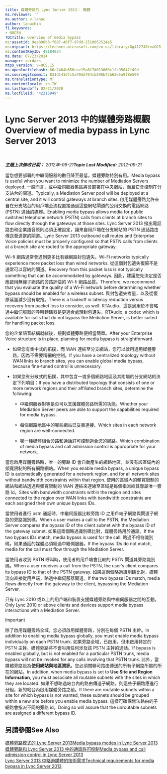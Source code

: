 ```yaml
---
title: 媒體旁路的 Lync Server 2013： 概觀
ms.reviewer: ''
ms.author: v-lanac
author: lanachin
f1.keywords:
- NOCSH
TOCTitle: Overview of media bypass
ms:assetid: 9ea090b3-f607-46f7-97dd-2510052524e5
ms:mtpsurl: https://technet.microsoft.com/en-us/library/Gg412740(v=OCS.15)
ms:contentKeyID: 48184924
ms.date: 07/23/2014
manager: serdars
mtps_version: v=OCS.15
ms.openlocfilehash: 66c2484b656cce15a6f7d013060c1fc95047f49d
ms.sourcegitcommit: 831d141dfc5a49dd764cb296b73b63e5a9f8e599
ms.translationtype: MT
ms.contentlocale: zh-TW
ms.lasthandoff: 02/21/2020
ms.locfileid: "42215949"
---
```

<div data-xmlns="http://www.w3.org/1999/xhtml">

<div class="topic" data-xmlns="http://www.w3.org/1999/xhtml" data-msxsl="urn:schemas-microsoft-com:xslt" data-cs="https://msdn.microsoft.com/">

<div data-asp="https://msdn2.microsoft.com/asp">

# <a name="overview-of-media-bypass-in-lync-server-2013"></a><span data-ttu-id="57bed-102">Lync Server 2013 中的媒體旁路概觀</span><span class="sxs-lookup"><span data-stu-id="57bed-102">Overview of media bypass in Lync Server 2013</span></span>

</div>

<div id="mainSection">

<div id="mainBody">

<span> </span>

<span data-ttu-id="57bed-103">_**主題上次修改日期：** 2012年-09-21_</span><span class="sxs-lookup"><span data-stu-id="57bed-103">_**Topic Last Modified:** 2012-09-21_</span></span>

<span data-ttu-id="57bed-104">當您想要部署的中繼伺服器的數目降至最低，媒體旁路特別有用。</span><span class="sxs-lookup"><span data-stu-id="57bed-104">Media bypass is useful when you want to minimize the number of Mediation Servers deployed.</span></span> <span data-ttu-id="57bed-105">一般而言，或中繼伺服器集區將會部署在中央網站，而且它會控制在分支站台的閘道。</span><span class="sxs-lookup"><span data-stu-id="57bed-105">Typically, a Mediation Server pool will be deployed at a central site, and it will control gateways at branch sites.</span></span> <span data-ttu-id="57bed-106">啟用媒體旁路允許來自在分支站台的用戶端至流程直接通過這些網站閘道的公用交換的電話網路 (PSTN) 通話的媒體。</span><span class="sxs-lookup"><span data-stu-id="57bed-106">Enabling media bypass allows media for public switched telephone network (PSTN) calls from clients at branch sites to flow directly through the gateways at those sites.</span></span> <span data-ttu-id="57bed-107">Lync Server 2013 撥出電話路由和企業語音原則必須正確設定，讓來自用戶端在分支網站的 PSTN 通話路由傳送至適當的閘道。</span><span class="sxs-lookup"><span data-stu-id="57bed-107">Lync Server 2013 outbound call routes and Enterprise Voice policies must be properly configured so that PSTN calls from clients at a branch site are routed to the appropriate gateway.</span></span>

<span data-ttu-id="57bed-108">Wi-fi 網路通常會遇到更多比有線網路封包遺失。</span><span class="sxs-lookup"><span data-stu-id="57bed-108">Wi-Fi networks typically experience more packet loss than wired networks.</span></span> <span data-ttu-id="57bed-109">從這個封包遺失復原不是通常可以容納的閘道。</span><span class="sxs-lookup"><span data-stu-id="57bed-109">Recovery from this packet loss is not typically something that can be accommodated by gateways.</span></span> <span data-ttu-id="57bed-110">因此，建議您先決定是否應啟用無線子網路的旁路評估的 Wi-fi 網路品質。</span><span class="sxs-lookup"><span data-stu-id="57bed-110">Therefore, we recommend that you evaluate the quality of a Wi-Fi network before determining whether bypass should be enabled for a wireless subnet.</span></span> <span data-ttu-id="57bed-111">與封包遺失考量，以及從復原延遲減少沒有取捨。</span><span class="sxs-lookup"><span data-stu-id="57bed-111">There is a tradeoff in latency reduction versus recovery from packet loss to consider, as well.</span></span> <span data-ttu-id="57bed-112">RTAudio，這是適用於不會略過中繼伺服器的呼叫轉碼器是更適合處理封包遺失。</span><span class="sxs-lookup"><span data-stu-id="57bed-112">RTAudio, a codec which is available for calls that do not bypass the Mediation Server, is better suited for handling packet loss.</span></span>

<span data-ttu-id="57bed-113">您的企業語音結構就緒後，規劃媒體旁路便相當簡單。</span><span class="sxs-lookup"><span data-stu-id="57bed-113">After your Enterprise Voice structure is in place, planning for media bypass is straightforward.</span></span>

  - <span data-ttu-id="57bed-114">如果您有集中式的拓撲，而 WAN 連結至分支網站，您可以啟用通用媒體旁路，因為不需要精細的控制。</span><span class="sxs-lookup"><span data-stu-id="57bed-114">If you have a centralized topology without WAN links to branch sites, you can enable global media bypass, because fine-tuned control is unnecessary.</span></span>

  - <span data-ttu-id="57bed-115">如果您有分散式的拓撲，其中包含一或多個網路地區及其附屬的分支網站的決定下列項目：</span><span class="sxs-lookup"><span data-stu-id="57bed-115">If you have a distributed topology that consists of one or more network regions and their affiliated branch sites, determine the following:</span></span>
    
      - <span data-ttu-id="57bed-116">中繼伺服器對等是否可以支援媒體旁路所需的功能。</span><span class="sxs-lookup"><span data-stu-id="57bed-116">Whether your Mediation Server peers are able to support the capabilities required for media bypass.</span></span>
    
      - <span data-ttu-id="57bed-117">每個網路地區中的哪些網站已妥善連接。</span><span class="sxs-lookup"><span data-stu-id="57bed-117">Which sites in each network region are well-connected.</span></span>
    
      - <span data-ttu-id="57bed-118">哪一種媒體組合旁路和通話許可控制適合您的網路。</span><span class="sxs-lookup"><span data-stu-id="57bed-118">Which combination of media bypass and call admission control is appropriate for your network.</span></span>

<span data-ttu-id="57bed-119">當您啟用媒體旁路時，唯一的旁路 ID 會自動產生的網路地區，並沒有該區域內的頻寬限制的所有網路網站。</span><span class="sxs-lookup"><span data-stu-id="57bed-119">When you enable media bypass, a unique bypass ID is automatically generated for a network region, and for all network sites without bandwidth constraints within that region.</span></span> <span data-ttu-id="57bed-120">使用的區域內的頻寬限制的網站和網站透過與頻寬限制的 WAN 連結來連線至區域是每個指派給其專屬唯一旁路 Id。</span><span class="sxs-lookup"><span data-stu-id="57bed-120">Sites with bandwidth constraints within the region and sites connected to the region over WAN links with bandwidth constraints are each assigned their own unique bypass IDs.</span></span>

<span data-ttu-id="57bed-121">當使用者進行 pstn 通話時，中繼伺服器比較旁路 ID 之用戶端子網路與閘道子網路的旁路識別碼。</span><span class="sxs-lookup"><span data-stu-id="57bed-121">When a user makes a call to the PSTN, the Mediation Server compares the bypass ID of the client subnet with the bypass ID of the gateway subnet.</span></span> <span data-ttu-id="57bed-122">如果這兩個略過識別碼比對，媒體旁路用於通話。</span><span class="sxs-lookup"><span data-stu-id="57bed-122">If the two bypass IDs match, media bypass is used for the call.</span></span> <span data-ttu-id="57bed-123">略過不相符識別碼，如果通話的媒體必須經過中繼伺服器。</span><span class="sxs-lookup"><span data-stu-id="57bed-123">If the bypass IDs do not match, media for the call must flow through the Mediation Server.</span></span>

<span data-ttu-id="57bed-124">當使用者收到 PSTN 呼叫時，使用者的用戶端會比較的 PSTN 閘道其旁路識別碼。</span><span class="sxs-lookup"><span data-stu-id="57bed-124">When a user receives a call from the PSTN, the user’s client compares its bypass ID to that of the PSTN gateway.</span></span> <span data-ttu-id="57bed-125">如果這兩個略過識別碼比對，媒體流向直接從用戶端，略過中繼伺服器閘道。</span><span class="sxs-lookup"><span data-stu-id="57bed-125">If the two bypass IDs match, media flows directly from the gateway to the client, bypassing the Mediation Server.</span></span>

<span data-ttu-id="57bed-126">只有 Lync 2010 或以上的用戶端和裝置支援媒體旁路與中繼伺服器之間的互動。</span><span class="sxs-lookup"><span data-stu-id="57bed-126">Only Lync 2010 or above clients and devices support media bypass interactions with a Mediation Server.</span></span>

<div>


> [!IMPORTANT]  
> <span data-ttu-id="57bed-127">除了啟用媒體旁路全域，您必須啟用媒體旁路，分別在每個 PSTN 主幹。</span><span class="sxs-lookup"><span data-stu-id="57bed-127">In addition to enabling media bypass globally, you must enable media bypass individually on each PSTN trunk.</span></span> <span data-ttu-id="57bed-128">如果旁路全域，已啟用，但未啟用特定的 PSTN 主幹，媒體旁路將不會叫用任何涉及該 PSTN 主幹的通話。</span><span class="sxs-lookup"><span data-stu-id="57bed-128">If bypass is enabled globally, but is not enabled for a particular PSTN trunk, media bypass will not be invoked for any calls involving that PSTN trunk.</span></span> <span data-ttu-id="57bed-129">此外，當媒體旁路設為<STRONG>使用網站與地區資訊</STRONG>，您必須關聯可路由傳送的所有子網路所屬的所在的網站。</span><span class="sxs-lookup"><span data-stu-id="57bed-129">In addition, when media bypass is set to <STRONG>Use Site and Region Information</STRONG>, you must associate all routable subnets with the sites in which they are located.</span></span> <span data-ttu-id="57bed-130">如果不想略過站台內的路由傳送子網路，則這些子網路應進行分組，新的站台內啟用媒體旁路之前。</span><span class="sxs-lookup"><span data-stu-id="57bed-130">If there are routable subnets within a site for which bypass is not wanted, these subnets should be grouped within a new site before you enable media bypass.</span></span> <span data-ttu-id="57bed-131">這樣可確保無法路由的子網路會指派不同的旁路 id。</span><span class="sxs-lookup"><span data-stu-id="57bed-131">Doing so will assure that the unroutable subnets are assigned a different bypass ID.</span></span>



</div>

<div>

## <a name="see-also"></a><span data-ttu-id="57bed-132">另請參閱</span><span class="sxs-lookup"><span data-stu-id="57bed-132">See Also</span></span>


[<span data-ttu-id="57bed-133">媒體旁路模式的 Lync Server 2013</span><span class="sxs-lookup"><span data-stu-id="57bed-133">Media bypass modes in Lync Server 2013</span></span>](lync-server-2013-media-bypass-modes.md)  
[<span data-ttu-id="57bed-134">媒體旁路和 Lync Server 2013 中的通話許可控制</span><span class="sxs-lookup"><span data-stu-id="57bed-134">Media bypass and call admission control in Lync Server 2013</span></span>](lync-server-2013-media-bypass-and-call-admission-control.md)  
[<span data-ttu-id="57bed-135">Lync Server 2013 中略過媒體的技術需求</span><span class="sxs-lookup"><span data-stu-id="57bed-135">Technical requirements for media bypass in Lync Server 2013</span></span>](lync-server-2013-technical-requirements-for-media-bypass.md)  
  

</div>

</div>

<span> </span>

</div>

</div>

</div>

